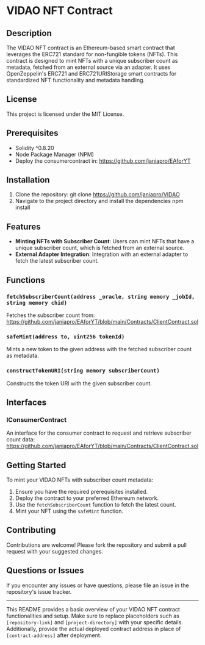 # VIDAO NFT Contract

## Description
The VIDAO NFT contract is an Ethereum-based smart contract that leverages the ERC721 standard for non-fungible tokens (NFTs). This contract is designed to mint NFTs with a unique subscriber count as metadata, fetched from an external source via an adapter. It uses OpenZeppelin's ERC721 and ERC721URIStorage smart contracts for standardized NFT functionality and metadata handling.

## License
This project is licensed under the MIT License.

## Prerequisites
- Solidity ^0.8.20
- Node Package Manager (NPM)
- Deploy the consumercontract in: https://github.com/janiapro/EAforYT

## Installation
1. Clone the repository: git clone https://github.com/janiapro/VIDAO
2. Navigate to the project directory and install the dependencies
npm install

## Features
- **Minting NFTs with Subscriber Count**: Users can mint NFTs that have a unique subscriber count, which is fetched from an external source.
- **External Adapter Integration**: Integration with an external adapter to fetch the latest subscriber count.

## Functions

### `fetchSubscriberCount(address _oracle, string memory _jobId, string memory chid)`
Fetches the subscriber count from: https://github.com/janiapro/EAforYT/blob/main/Contracts/ClientContract.sol

### `safeMint(address to, uint256 tokenId)`
Mints a new token to the given address with the fetched subscriber count as metadata.

### `constructTokenURI(string memory subscriberCount)`
Constructs the token URI with the given subscriber count.

## Interfaces

### IConsumerContract
An interface for the consumer contract to request and retrieve subscriber count data:
https://github.com/janiapro/EAforYT/blob/main/Contracts/ClientContract.sol

## Getting Started
To mint your VIDAO NFTs with subscriber count metadata:
1. Ensure you have the required prerequisites installed.
2. Deploy the contract to your preferred Ethereum network.
3. Use the `fetchSubscriberCount` function to fetch the latest count.
4. Mint your NFT using the `safeMint` function.

## Contributing
Contributions are welcome! Please fork the repository and submit a pull request with your suggested changes.

## Questions or Issues
If you encounter any issues or have questions, please file an issue in the repository's issue tracker.

---

This README provides a basic overview of your VIDAO NFT contract functionalities and setup. Make sure to replace placeholders such as `[repository-link]` and `[project-directory]` with your specific details. Additionally, provide the actual deployed contract address in place of `[contract-address]` after deployment.
